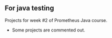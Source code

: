 ## For java testing
Projects for week #2 of Prometheus Java course.
 * Some projects are commented  out.
